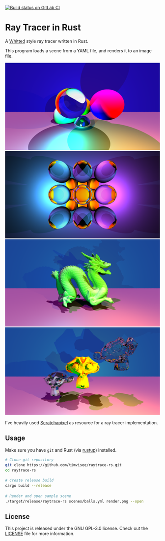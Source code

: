 [![Build status on GitLab CI][gitlab-ci-master-badge]][gitlab-ci-link]

[gitlab-ci-link]: https://gitlab.com/timvisee/raytrace-rs/pipelines
[gitlab-ci-master-badge]: https://gitlab.com/timvisee/raytrace-rs/badges/master/pipeline.svg

# Ray Tracer in Rust
A [Whitted][wikipedia] style ray tracer written in Rust.

This program loads a scene from a YAML file, and renders it to an image file.

![Screenshot balls scene](screenshots/balls.png)
![Screenshot glass scene](screenshots/glass.png)
![Screenshot dragon scene](screenshots/dragon.png)
![Screenshot monkeys scene](screenshots/monkeys.png)

I've heavily used [Scratchapixel][scratchapixel] as resource for a ray tracer
implementation.

## Usage
Make sure you have `git` and Rust (via [rustup][rustup]) installed.

```bash
# Clone git repository
git clone https://github.com/timvisee/raytrace-rs.git
cd raytrace-rs

# Create release build
cargo build --release

# Render and open sample scene
./target/release/raytrace-rs scenes/balls.yml render.png --open
```

## License
This project is released under the GNU GPL-3.0 license.
Check out the [LICENSE](LICENSE) file for more information.

[rustup]: https://rustup.rs/
[scratchapixel]: https://www.scratchapixel.com/
[wikipedia]: https://en.wikipedia.org/wiki/Ray_tracing_(graphics)
